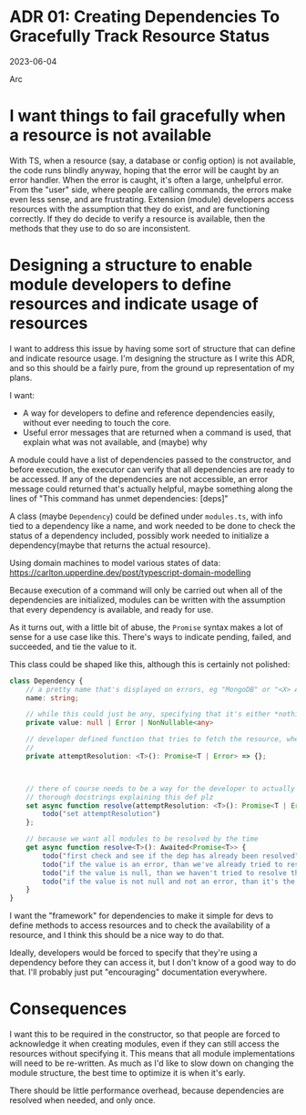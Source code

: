 # ADR 01: Creating Dependencies To Gracefully Track Resource Status

2023-06-04

Arc

# I want things to fail gracefully when a resource is not available

With TS, when a resource (say, a database or config option) is not available, the code runs blindly anyway, hoping that the error will be caught by an error handler. When the error is caught,
it's often a large, unhelpful error. From the "user" side, where people are calling commands, the errors make even less sense, and are frustrating. Extension (module) developers access resources
with the assumption that they do exist, and are functioning correctly. If they do decide to verify a resource is available, then the methods that they use to do so are inconsistent.

# Designing a structure to enable module developers to define resources and indicate usage of resources

I want to address this issue by having some sort of structure that can define and indicate resource usage. I'm designing the structure as I write this ADR, and so
this should be a fairly pure, from the ground up representation of my plans.

I want:

-   A way for developers to define and reference dependencies easily, without ever needing to touch the core.
-   Useful error messages that are returned when a command is used, that explain what was not available, and (maybe) why

A module could have a list of dependencies passed to the constructor, and before execution, the executor can verify that all dependencies are ready to be accessed.
If any of the dependencies are not accessible, an error message could returned that's actually helpful, maybe something along the lines of "This command has unmet dependencies: \[deps\]"

A class (maybe `Dependency`) could be defined under `modules.ts`, with info tied to a dependency like a name, and work needed to be done to check the status of a dependency included,
possibly work needed to initialize a dependency(maybe that returns the actual resource).

Using domain machines to model various states of data: https://carlton.upperdine.dev/post/typescript-domain-modelling

Because execution of a command will only be carried out when all of the dependencies are initialized, modules can be written with the assumption that every dependency is available, and ready for use.

As it turns out, with a little bit of abuse, the `Promise` syntax makes a lot of sense for a use case like this. There's ways to indicate pending, failed, and succeeded, and tie the value to it.

This class could be shaped like this, although this is certainly not polished:

```typescript
class Dependency {
    // a pretty name that's displayed on errors, eg "MongoDB" or "<X> API key"
    name: string;

    // while this could just be any, specifying that it's either *nothing*, an error, or the value seems to make more logical sense
    private value: null | Error | NonNullable<any>

    // developer defined function that tries to fetch the resource, where T is the type of the resource
    //
    private attemptResolution: <T>(): Promise<T | Error> => {};



    // there of course needs to be a way for the developer to actually define methodology for getting the dependency
    // thorough docstrings explaining this def plz
    set async function resolve(attemptResolution: <T>(): Promise<T | Error> => {}) {
        todo("set attemptResolution")
    };

    // because we want all modules to be resolved by the time
    get async function resolve<T>(): Awaited<Promise<T>> {
        todo("first check and see if the dep has already been resolved");
        todo("if the value is an error, than we've already tried to resolve the dep and failed");
        todo("if the value is null, than we haven't tried to resolve the dependency, do so now");
        todo("if the value is not null and not an error, than it's the result of the dependency, return that");
    }
}
```

I want the "framework" for dependencies to make it simple for devs to define methods to access resources and to check the availability of a resource,
and I think this should be a nice way to do that.

Ideally, developers would be forced to specify that they're using a dependency before they can access it, but I don't know of a good way to do that. I'll probably just put "encouraging"
documentation everywhere.

# Consequences

I want this to be required in the constructor, so that people are forced to acknowledge it when creating modules, even if they can still access the resources without specifying it.
This means that all module implementations will need to be re-written. As much as I'd like to slow down on changing the module structure, the best time to optimize it is when it's early.

There should be little performance overhead, because dependencies are resolved when needed, and only once.
